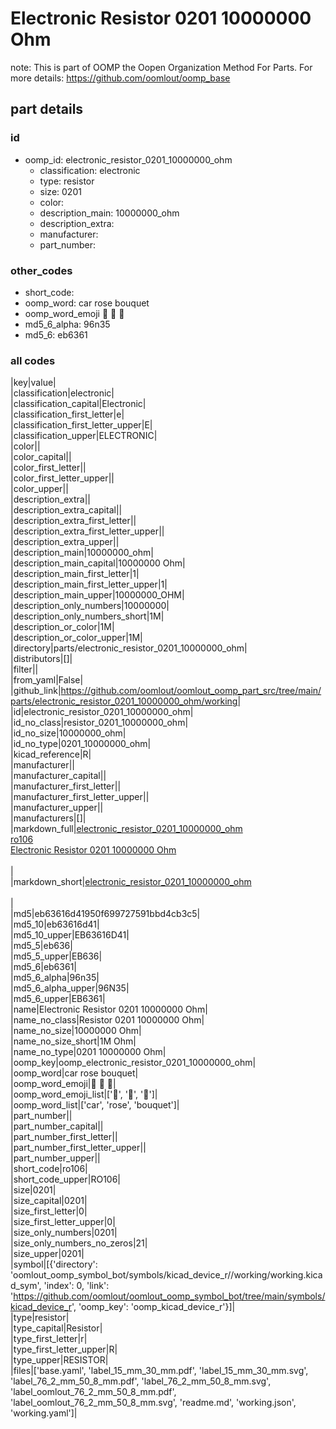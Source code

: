 # Electronic Resistor 0201 10000000 Ohm  

note: This is part of OOMP the Oopen Organization Method For Parts. For more details: https://github.com/oomlout/oomp_base

##  part details





### id
* oomp_id: electronic_resistor_0201_10000000_ohm
  * classification: electronic
  * type: resistor
  * size: 0201
  * color: 
  * description_main: 10000000_ohm
  * description_extra: 
  * manufacturer: 
  * part_number: 

### other_codes
* short_code: 
* oomp_word: car rose bouquet
* oomp_word_emoji :car: :rose: :bouquet:
* md5_6_alpha: 96n35
* md5_6: eb6361

### all codes 
|key|value|  
|classification|electronic|  
|classification_capital|Electronic|  
|classification_first_letter|e|  
|classification_first_letter_upper|E|  
|classification_upper|ELECTRONIC|  
|color||  
|color_capital||  
|color_first_letter||  
|color_first_letter_upper||  
|color_upper||  
|description_extra||  
|description_extra_capital||  
|description_extra_first_letter||  
|description_extra_first_letter_upper||  
|description_extra_upper||  
|description_main|10000000_ohm|  
|description_main_capital|10000000 Ohm|  
|description_main_first_letter|1|  
|description_main_first_letter_upper|1|  
|description_main_upper|10000000_OHM|  
|description_only_numbers|10000000|  
|description_only_numbers_short|1M|  
|description_or_color|1M|  
|description_or_color_upper|1M|  
|directory|parts/electronic_resistor_0201_10000000_ohm|  
|distributors|[]|  
|filter||  
|from_yaml|False|  
|github_link|https://github.com/oomlout/oomlout_oomp_part_src/tree/main/parts/electronic_resistor_0201_10000000_ohm/working|  
|id|electronic_resistor_0201_10000000_ohm|  
|id_no_class|resistor_0201_10000000_ohm|  
|id_no_size|10000000_ohm|  
|id_no_type|0201_10000000_ohm|  
|kicad_reference|R|  
|manufacturer||  
|manufacturer_capital||  
|manufacturer_first_letter||  
|manufacturer_first_letter_upper||  
|manufacturer_upper||  
|manufacturers|[]|  
|markdown_full|[electronic_resistor_0201_10000000_ohm](https://github.com/oomlout/oomlout_oomp_part_src/tree/main/parts/electronic_resistor_0201_10000000_ohm/working)<br>[ro106](https://github.com/oomlout/oomlout_oomp_part_src/tree/main/parts/electronic_resistor_0201_10000000_ohm/working)<br>[Electronic Resistor 0201 10000000 Ohm](https://github.com/oomlout/oomlout_oomp_part_src/tree/main/parts/electronic_resistor_0201_10000000_ohm/working)<br><br>|  
|markdown_short|[electronic_resistor_0201_10000000_ohm](https://github.com/oomlout/oomlout_oomp_part_src/tree/main/parts/electronic_resistor_0201_10000000_ohm/working)<br><br>|  
|md5|eb63616d41950f699727591bbd4cb3c5|  
|md5_10|eb63616d41|  
|md5_10_upper|EB63616D41|  
|md5_5|eb636|  
|md5_5_upper|EB636|  
|md5_6|eb6361|  
|md5_6_alpha|96n35|  
|md5_6_alpha_upper|96N35|  
|md5_6_upper|EB6361|  
|name|Electronic Resistor 0201 10000000 Ohm|  
|name_no_class|Resistor 0201 10000000 Ohm|  
|name_no_size|10000000 Ohm|  
|name_no_size_short|1M Ohm|  
|name_no_type|0201 10000000 Ohm|  
|oomp_key|oomp_electronic_resistor_0201_10000000_ohm|  
|oomp_word|car rose bouquet|  
|oomp_word_emoji|:car: :rose: :bouquet:|  
|oomp_word_emoji_list|[':car:', ':rose:', ':bouquet:']|  
|oomp_word_list|['car', 'rose', 'bouquet']|  
|part_number||  
|part_number_capital||  
|part_number_first_letter||  
|part_number_first_letter_upper||  
|part_number_upper||  
|short_code|ro106|  
|short_code_upper|RO106|  
|size|0201|  
|size_capital|0201|  
|size_first_letter|0|  
|size_first_letter_upper|0|  
|size_only_numbers|0201|  
|size_only_numbers_no_zeros|21|  
|size_upper|0201|  
|symbol|[{'directory': 'oomlout_oomp_symbol_bot/symbols/kicad_device_r//working/working.kicad_sym', 'index': 0, 'link': 'https://github.com/oomlout/oomlout_oomp_symbol_bot/tree/main/symbols/kicad_device_r', 'oomp_key': 'oomp_kicad_device_r'}]|  
|type|resistor|  
|type_capital|Resistor|  
|type_first_letter|r|  
|type_first_letter_upper|R|  
|type_upper|RESISTOR|  
|files|['base.yaml', 'label_15_mm_30_mm.pdf', 'label_15_mm_30_mm.svg', 'label_76_2_mm_50_8_mm.pdf', 'label_76_2_mm_50_8_mm.svg', 'label_oomlout_76_2_mm_50_8_mm.pdf', 'label_oomlout_76_2_mm_50_8_mm.svg', 'readme.md', 'working.json', 'working.yaml']|  
